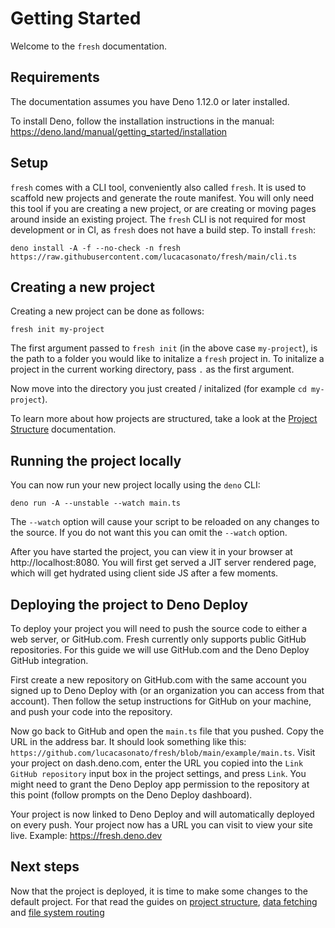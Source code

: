 # Getting Started

Welcome to the `fresh` documentation.

## Requirements

The documentation assumes you have Deno 1.12.0 or later installed.

To install Deno, follow the installation instructions in the manual:
https://deno.land/manual/getting_started/installation

## Setup

`fresh` comes with a CLI tool, conveniently also called `fresh`. It is used to
scaffold new projects and generate the route manifest. You will only need this
tool if you are creating a new project, or are creating or moving pages around
inside an existing project. The `fresh` CLI is not required for most development
or in CI, as `fresh` does not have a build step. To install `fresh`:

```
deno install -A -f --no-check -n fresh https://raw.githubusercontent.com/lucacasonato/fresh/main/cli.ts
```

## Creating a new project

Creating a new project can be done as follows:

```
fresh init my-project
```

The first argument passed to `fresh init` (in the above case `my-project`), is
the path to a folder you would like to initalize a `fresh` project in. To
initalize a project in the current working directory, pass `.` as the first
argument.

Now move into the directory you just created / initalized (for example
`cd my-project`).

To learn more about how projects are structured, take a look at the
[Project Structure](./project-structure.md) documentation.

## Running the project locally

You can now run your new project locally using the `deno` CLI:

```
deno run -A --unstable --watch main.ts
```

The `--watch` option will cause your script to be reloaded on any changes to the
source. If you do not want this you can omit the `--watch` option.

After you have started the project, you can view it in your browser at
http://localhost:8080. You will first get served a JIT server rendered page,
which will get hydrated using client side JS after a few moments.

## Deploying the project to Deno Deploy

To deploy your project you will need to push the source code to either a web
server, or GitHub.com. Fresh currently only supports public GitHub repositories.
For this guide we will use GitHub.com and the Deno Deploy GitHub integration.

First create a new repository on GitHub.com with the same account you signed up
to Deno Deploy with (or an organization you can access from that account). Then
follow the setup instructions for GitHub on your machine, and push your code
into the repository.

Now go back to GitHub and open the `main.ts` file that you pushed. Copy the URL
in the address bar. It should look something like this:
`https://github.com/lucacasonato/fresh/blob/main/example/main.ts`. Visit your
project on dash.deno.com, enter the URL you copied into the
`Link GitHub repository` input box in the project settings, and press `Link`.
You might need to grant the Deno Deploy app permission to the repository at this
point (follow prompts on the Deno Deploy dashboard).

Your project is now linked to Deno Deploy and will automatically deployed on
every push. Your project now has a URL you can visit to view your site live.
Example: https://fresh.deno.dev

## Next steps

Now that the project is deployed, it is time to make some changes to the default
project. For that read the guides on
[project structure](./project-structure.md), [data fetching](./data-fetching.md)
and [file system routing](./file-system-routing.md)
